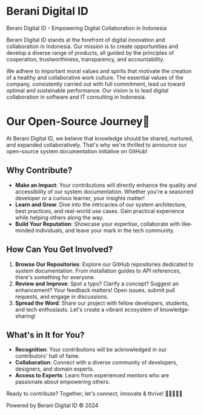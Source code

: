 # Berani Digital ID

Berani Digital ID - Empowering Digital Collaboration in Indonesia

Berani Digital ID stands at the forefront of digital innovation and collaboration in Indonesia. Our mission is to create opportunities and develop a diverse range of products, all guided by the principles of cooperation, trustworthiness, transparency, and accountability.

We adhere to important moral values and spirits that motivate the creation of a healthy and collaborative work culture. The essential values of the company, consistently carried out with full commitment, lead us toward optimal and sustainable performance. Our vision is to lead digital collaboration in software and IT consulting in Indonesia.

# Our Open-Source Journey🌟

At Berani Digital ID, we believe that knowledge should be shared, nurtured, and expanded collaboratively. That's why we're thrilled to announce our open-source system documentation initiative on GitHub!

## Why Contribute?

- **Make an Impact**: Your contributions will directly enhance the quality and accessibility of our system documentation. Whether you're a seasoned developer or a curious learner, your insights matter!
- **Learn and Grow**: Dive into the intricacies of our system architecture, best practices, and real-world use cases. Gain practical experience while helping others along the way.
- **Build Your Reputation**: Showcase your expertise, collaborate with like-minded individuals, and leave your mark in the tech community.

## How Can You Get Involved?

1. **Browse Our Repositories**: Explore our GitHub repositories dedicated to system documentation. From installation guides to API references, there's something for everyone.
2. **Review and Improve**: Spot a typo? Clarify a concept? Suggest an enhancement? Your feedback matters! Open issues, submit pull requests, and engage in discussions.
3. **Spread the Word**: Share our project with fellow developers, students, and tech enthusiasts. Let's create a vibrant ecosystem of knowledge-sharing!

## What's in It for You?

- **Recognition**: Your contributions will be acknowledged in our contributors' hall of fame.
- **Collaboration**: Connect with a diverse community of developers, designers, and domain experts.
- **Access to Experts**: Learn from experienced mentors who are passionate about empowering others.

Ready to contribute? Together, let's connect, innovate & thrive! 🌈👩‍💻👨‍💻

Powered by Berani Digital ID © 2024
